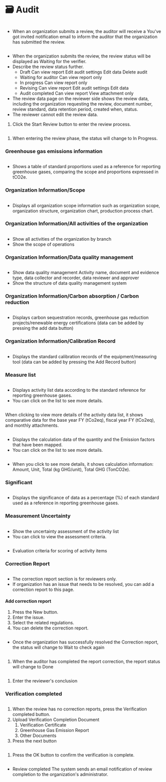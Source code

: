 # 🗃️ Audit

<figure><img src="../.gitbook/assets/image (5) (1).png" alt=""><figcaption></figcaption></figure>

* When an organization submits a review, the auditor will receive a You've got invited notification email to inform the auditor that the organization has submitted the review.

<figure><img src="../.gitbook/assets/image (1) (1) (1).png" alt=""><figcaption></figcaption></figure>

* When the organization submits the review, the review status will be displayed as Waiting for the verifier.
* Describe the review status further.
  * Draft Can view report Edit audit settings Edit data Delete audit
  * Waiting for auditor Can view report only
  * In progress Can view report only
  * Revising Can view report Edit audit settings Edit data
  * Audit completed Can view report View attachment only
* The review data page on the reviewer side shows the review data, including the organization requesting the review, document number, review standard, data retention period, created when, status.
* The reviewer cannot edit the review data.

1. Click the Start Review button to enter the review process.

<figure><img src="../.gitbook/assets/image (2) (1) (1).png" alt=""><figcaption></figcaption></figure>

1. When entering the review phase, the status will change to In Progress.

### Greenhouse gas emissions information

<figure><img src="../.gitbook/assets/image (3) (1) (1).png" alt=""><figcaption></figcaption></figure>

* Shows a table of standard proportions used as a reference for reporting greenhouse gases, comparing the scope and proportions expressed in tCO2e.

### Organization Information/Scope

<figure><img src="../.gitbook/assets/image (4) (1) (1).png" alt=""><figcaption></figcaption></figure>

* Displays all organization scope information such as organization scope, organization structure, organization chart, production process chart.

### Organization Information/All activities of the organization <a href="#organization-information-all-activities-of-the-organization" id="organization-information-all-activities-of-the-organization"></a>

<figure><img src="../.gitbook/assets/image (5) (1) (1).png" alt=""><figcaption></figcaption></figure>

* Show all activities of the organization by branch
* Show the scope of operations

### Organization Information/Data quality management <a href="#organization-information-data-quality-management" id="organization-information-data-quality-management"></a>

<figure><img src="../.gitbook/assets/image (6) (1).png" alt=""><figcaption></figcaption></figure>

* Show data quality management Activity name, document and evidence type, data collector and recorder, data reviewer and approver
* Show the structure of data quality management system

### Organization Information/Carbon absorption / Carbon reduction <a href="#organization-information-carbon-absorption-carbon-reduction" id="organization-information-carbon-absorption-carbon-reduction"></a>

<figure><img src="../.gitbook/assets/image (7) (1).png" alt=""><figcaption></figcaption></figure>

* Displays carbon sequestration records, greenhouse gas reduction projects/renewable energy certifications (data can be added by pressing the add data button)

### Organization Information/Calibration Record <a href="#organization-information-calibration-record" id="organization-information-calibration-record"></a>

<figure><img src="../.gitbook/assets/image (8).png" alt=""><figcaption></figcaption></figure>

* Displays the standard calibration records of the equipment/measuring tool (data can be added by pressing the Add Record button)

### Measure list <a href="#measure-list" id="measure-list"></a>

<figure><img src="../.gitbook/assets/image (9).png" alt=""><figcaption></figcaption></figure>

* Displays activity list data according to the standard reference for reporting greenhouse gases.
* You can click on the list to see more details.

<figure><img src="../.gitbook/assets/image (11).png" alt=""><figcaption></figcaption></figure>

When clicking to view more details of the activity data list, it shows comparative data for the base year FY (tCo2eq), fiscal year FY (tCo2eq), and monthly attachments.

<figure><img src="../.gitbook/assets/image (71).png" alt=""><figcaption></figcaption></figure>

* Displays the calculation data of the quantity and the Emission factors that have been mapped.
* You can click on the list to see more details.

<figure><img src="../.gitbook/assets/image (7).png" alt=""><figcaption></figcaption></figure>

* When you click to see more details, it shows calculation information: Amount, Unit, Total (kg GHG/unit), Total GHG (TonCO2e).

### Significant

<figure><img src="../.gitbook/assets/image (1) (1).png" alt=""><figcaption></figcaption></figure>

* Displays the significance of data as a percentage (%) of each standard used as a reference in reporting greenhouse gases.

### Measurement Uncertainty <a href="#measurement-uncertainty" id="measurement-uncertainty"></a>

<figure><img src="../.gitbook/assets/image (2) (1).png" alt=""><figcaption></figcaption></figure>

* Show the uncertainty assessment of the activity list
* You can click to view the assessment criteria.

<figure><img src="../.gitbook/assets/image (3) (1).png" alt=""><figcaption></figcaption></figure>

* Evaluation criteria for scoring of activity items

### Correction Report <a href="#correction-report" id="correction-report"></a>

<figure><img src="../.gitbook/assets/image (4) (1).png" alt=""><figcaption></figcaption></figure>

* The correction report section is for reviewers only.
* If organization has an issue that needs to be resolved, you can add a correction report to this page.

#### Add correction report

1. Press the New button.
2. Enter the issue.
3. Select the related regulations.
4. You can delete the correction report.

<figure><img src="../.gitbook/assets/image.png" alt=""><figcaption></figcaption></figure>

* Once the organization has successfully resolved the Correction report, the status will change to Wait to check again

<figure><img src="../.gitbook/assets/image (1).png" alt=""><figcaption></figcaption></figure>

1. When the auditor has completed the report correction, the report status will change to Done

<figure><img src="../.gitbook/assets/image (3).png" alt=""><figcaption></figcaption></figure>

1. Enter the reviewer's conclusion

### Verification completed

<figure><img src="../.gitbook/assets/image (4).png" alt=""><figcaption></figcaption></figure>

1. When the review has no correction reports, press the Verification completed button.
2. Upload Verification Completion Document
   1. Verification Certificate
   2. Greenhouse Gas Emission Report
   3. Other Documents
3. Press the next button

<figure><img src="../.gitbook/assets/image (5).png" alt=""><figcaption></figcaption></figure>

1. Press the OK button to confirm the verification is complete.

<figure><img src="../.gitbook/assets/image (6).png" alt=""><figcaption></figcaption></figure>

* Review completed The system sends an email notification of review completion to the organization's administrator.
